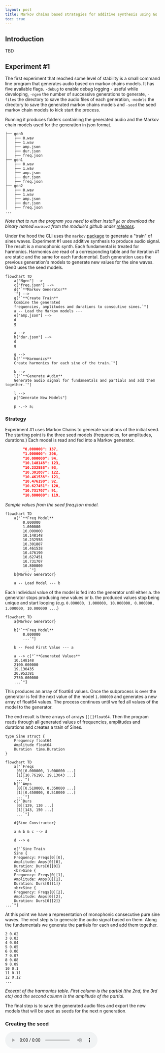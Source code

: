 ```yaml
---
layout: post
title: Markov chains based strategies for additive synthesis using Go
toc: true
---
```


## Introduction

TBD

## Experiment #1

The first experiment that reached some level of stability is a small command line program that generates audio based on markov chains models. It has five available flags. `-debug` to enable debug logging - useful while developing, `-ngen` the number of successive generations to generate, `-files` the directory to save the audio files of each generation, `-models` the directory to save the generated markov chains models and `-seed` the seed markov chain models to kick start the process.

Running it produces folders containing the generated audio and the Markov chain models used for the generation in json format.

```
├── gen0
│   ├── 0.wav
│   ├── 1.wav
│   ├── amp.json
│   ├── dur.json
│   ├── freq.json
├── gen1
│   ├── 0.wav
│   ├── 1.wav
│   ├── amp.json
│   ├── dur.json
│   ├── freq.json
├── gen2
│   ├── 0.wav
│   ├── 1.wav
│   ├── amp.json
│   ├── dur.json
│   ├── freq.json
...
```

_Note that to run the program you need to either install `go` or download the binary named `markov1` from the module's github under [releases](https://github.com/bh90210/mlsic/releases)._

Under the hood the CLI uses the `markov` [package](https://github.com/bh90210/mlsic/tree/trunk/markov) to generate a "train" of sines waves. Experiment #1 uses additive synthesis to produce audio signal. The result is a monophonic synth. Each fundamental is treated for harmonics. Harmonics are read of a corresponding table and for iteration #1 are static and the same for each fundamental. Each generation uses the previous generation's models to generate new values for the sine waves. Gen0 uses the seed models.

```mermaid
flowchart TD
    a["Ngen"] -->
    c["freq.json"] --> 
    d{"`**Markov Generator**
    `"} -->
    g["`**Create Train**
    Combine the generated 
    frequencies, amplitudes and durations to conscutive sines.`"]
    a -- Load the Markov models ---
    e["amp.json"] -->
    d
    g
    
    a --> 
    h["dur.json"] -->
    d
    g

    g -->
    k["`**Harmonics**
    Create harmonics for each sine of the train.`"]

    k -->
    l["`**Generate Audio**
    Generate audio signal for fundamentals and partials and add them together.`"]

    l -->
    p["Generate New Models"]

    p -.-> a;
```

### Strategy

Experiment #1 uses Markov Chains to generate variations of the initial seed. The starting point is the three seed models (frequencies, for amplitudes, durations.) Each model is read and fed into a Markov generator. 

```json
		"0.000000": 137,
		"1.000000": 206,
		"10.000000": 94,
		"10.148148": 123,
		"10.232558": 93,
		"10.301887": 122,
		"10.461538": 121,
		"10.476190": 92,
		"10.627451": 120,
		"10.731707": 91,
		"10.800000": 119,
```
_Sample values from the seed freq.json model._

```mermaid
flowchart TD
    a["`**Freq Model**
    	0.000000
		1.000000
		10.000000
		10.148148
		10.232558
		10.301887
		10.461538
		10.476190
		10.627451
		10.731707
		10.800000
        ...`"]
    b{Markov Generator}

    a -- Load Model --- b
```

Each individual value of the model is fed into the generator until either a. the generator stops producing new values or b. the produced values stop being unique and start looping (e.g. `0.000000, 1.000000, 10.000000, 0.000000, 1.000000, 10.000000 ...`.) 

```mermaid
flowchart TD
    a{Markov Generator}

    b["`**Freq Model**
    	0.000000
        ...`"]

    b -- Feed First Value --- a

    a --> c["`**Generated Values**
    10.148148
    2100.000000
    19.130435
    20.952381
    2750.000000
    ...`"]
```

This produces an array of float64 values. Once the subprocess is over the generator is fed the next value of the model `1.000000` and generates a new array of float64 values. The process continues until we fed all values of the model to the generator.

The end result is three arrays of arrays `[][]float64`. Then the program reads through all generated values of frequencies, amplitudes and durations and creates a train of Sines.

```golang
type Sine struct {
	Frequency float64
	Amplitude float64
	Duration  time.Duration
}
```

```mermaid
flowchart TD
    a["`Freqs
     [0][0.000000, 1.000000 ...]
     [1][10.76190, 19.13043 ...]
     ...`"]
    b["`Amps 
     [0][0.510000, 0.350000 ...]
     [1][0.450000, 0.510000 ...]
     ...`"]
    c["`Durs 
     [0][129, 130 ...]
     [1][143, 150 ...]
     ...`"]

    d{Sine Constructor}

    a & b & c --> d

    d --> e

    e["`Sine Train
    Sine {
    Frequency: Freqs[0][0],
	Amplitude: Amps[0][0],
	Duration: Durs[0][0]}
    <br>Sine {
	Frequency: Freqs[0][1],
	Amplitude: Amps[0][1],
	Duration: Durs[0][1]}
    <br>Sine {
	Frequency: Freqs[0][2],
	Amplitude: Amps[0][2],
	Duration: Durs[0][2]}
...`"]
```

At this point we have a representation of monophonic consecutive pure sine waves. The next step is to generate the audio signal based on them. Along the fundamentals we generate the partials for each and add them together.

```
2 0.02
3 0.03
4 0.04
5 0.05
6 0.06
7 0.07
8 0.08
9 0.09
10 0.1
11 0.11
12 0.12
...
```
_Excerpt of the harmonics table. First column is the partial (the 2nd, the 3rd etc) and the second column is the amplitude of the partial._

The final step is to save the generated audio files and export the new models that will be used as seeds for the next n generation.

### Creating the seed


<audio src="https://github.com/bh90210/mlsic/raw/trunk/docs/public/50.wav" controls preload></audio>